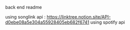 back end readme

using songlink api : https://linktree.notion.site/API-d0ebe08a5e304a55928405eb682f6741
using spotify api